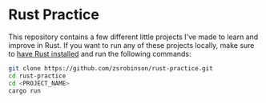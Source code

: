 # Rust Practice

This repository contains a few different little projects I've made to learn and improve in Rust. If you want to run any of these projects locally, make sure to [have Rust installed](https://www.rust-lang.org/tools/install) and run the following commands:

```bash
git clone https://github.com/zsrobinson/rust-practice.git
cd rust-practice
cd <PROJECT_NAME>
cargo run
```
